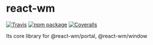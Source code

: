 # react-wm

[![Travis][build-badge]][build]
[![npm package][npm-badge]][npm]
[![Coveralls][coveralls-badge]][coveralls]

Its core library for @react-wm/portal, @react-wm/window

[build-badge]: https://img.shields.io/travis/user/repo/master.png?style=flat-square
[build]: https://travis-ci.org/user/repo

[npm-badge]: https://img.shields.io/npm/v/npm-package.png?style=flat-square
[npm]: https://www.npmjs.org/package/npm-package

[coveralls-badge]: https://img.shields.io/coveralls/user/repo/master.png?style=flat-square
[coveralls]: https://coveralls.io/github/user/repo
